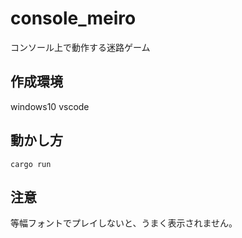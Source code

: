 # console_meiro
コンソール上で動作する迷路ゲーム

## 作成環境
windows10
vscode

## 動かし方
```
cargo run
```

## 注意
等幅フォントでプレイしないと、うまく表示されません。
